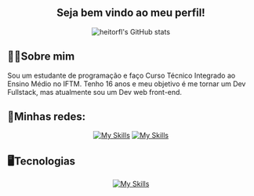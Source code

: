 <h2 align="center">Seja bem vindo ao meu perfil!</h2>
<div align="center">
   
   ![heitorfl's GitHub stats](https://github-readme-stats.vercel.app/api?username=heitorfl&show_icons=true&theme=react)
   
</div>
<h2>👨‍💻Sobre mim</h2>
<div>
   Sou um estudante de programação e faço Curso Técnico Integrado ao Ensino Médio no IFTM. Tenho 16 anos e meu objetivo é me tornar um Dev Fullstack, mas atualmente sou um Dev web front-end.
</div>

<h2>📱Minhas redes:</h2>

<div align="center">
   
   [![My Skills](https://skillicons.dev/icons?i=instagram)](https://www.instagram.com/_heitorfl/)
   [![My Skills](https://skillicons.dev/icons?i=linkedin)](https://www.linkedin.com/in/heitor-fernandes-de-lima-25aaa7339/)

</div>

<h2>🖥️Tecnologias</h2>

<div align="center">
   
   [![My Skills](https://skillicons.dev/icons?i=html,css,js,php,nodejs,c,sass,tailwind&perline=4)](https://skillicons.dev)
   
</div>
